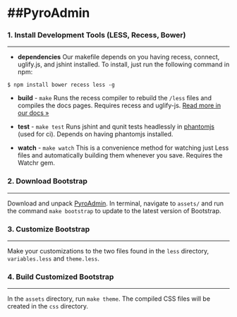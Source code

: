 ##PyroAdmin
======================

### 1. Install Development Tools (LESS, Recess, Bower)
------
+ **dependencies**
Our makefile depends on you having recess, connect, uglify.js, and jshint installed. To install, just run the following command in npm:

```
$ npm install bower recess less -g
```

+ **build** - `make`
Runs the recess compiler to rebuild the `/less` files and compiles the docs pages. Requires recess and uglify-js. <a href="http://twitter.github.com/bootstrap/extend.html#compiling">Read more in our docs &raquo;</a>

+ **test** - `make test`
Runs jshint and qunit tests headlessly in [phantomjs](http://code.google.com/p/phantomjs/) (used for ci). Depends on having phantomjs installed.

+ **watch** - `make watch`
This is a convenience method for watching just Less files and automatically building them whenever you save. Requires the Watchr gem.


### 2. Download Bootstrap
------
Download and unpack [PyroAdmin](https://github.com/pyrocms/pyroadmin). In terminal, navigate to `assets/` and run the command `make bootstrap` to update to the latest version of Bootstrap.


### 3. Customize Bootstrap
------
Make your customizations to the two files found in the `less` directory, `variables.less` and `theme.less`.


### 4. Build Customized Bootstrap
------
In the `assets` directory, run `make theme`. The compiled CSS files will be created in the `css` directory.
